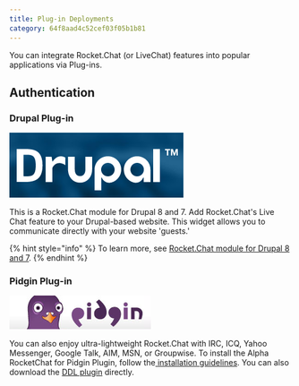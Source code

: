 ```yaml
---
title: Plug-in Deployments
category: 64f8aad4c52cef03f05b1b81
---
```



You can integrate Rocket.Chat (or LiveChat) features into popular applications via Plug-ins.

## Authentication

### Drupal Plug-in

[<img src="https://raw.githubusercontent.com/Sing-Li/bbug/master/images/drupal.png" alt="" data-size="line">](https://www.drupal.org/)

This is a Rocket.Chat module for Drupal 8 and 7. Add Rocket.Chat's Live Chat feature to your Drupal-based website. This widget allows you to communicate directly with your website 'guests.'

{% hint style="info" %}
To learn more, see  [Rocket.Chat module for Drupal 8 and 7](https://www.drupal.org/project/rocket\_chat).&#x20;
{% endhint %}

### Pidgin Plug-in

[<img src="https://raw.githubusercontent.com/Sing-Li/bbug/master/images/pidgin.png" alt="" data-size="line">](https://pidgin.im)

You can also enjoy ultra-lightweight Rocket.Chat with IRC, ICQ, Yahoo Messenger, Google Talk, AIM, MSN, or Groupwise. To install the Alpha RocketChat for Pidgin Plugin, follow the[ installation guidelines](https://github.com/EionRobb/purple-rocketchat#readme). You can also download the [DDL plugin](https://github.com/EionRobb/purple-rocketchat#readme) directly.
